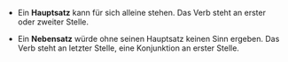 
- Ein **Hauptsatz** kann für sich alleine stehen. Das Verb steht an erster oder zweiter Stelle.  
    
- Ein **Nebensatz** würde ohne seinen Hauptsatz keinen Sinn ergeben. Das Verb steht an letzter Stelle, eine Konjunktion an erster Stelle.